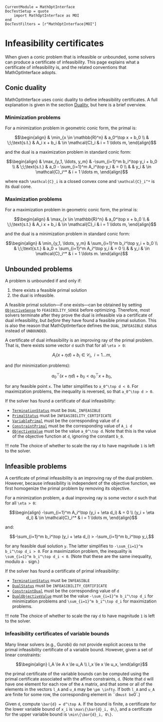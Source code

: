 ```@meta
CurrentModule = MathOptInterface
DocTestSetup = quote
    import MathOptInterface as MOI
end
DocTestFilters = [r"MathOptInterface|MOI"]
```

# Infeasibility certificates

When given a conic problem that is infeasible or unbounded, some solvers can
produce a certificate of infeasibility. This page explains what a certificate of
infeasibility is, and the related conventions that MathOptInterface adopts.

## Conic duality

MathOptInterface uses conic duality to define infeasibility certificates. A full
explanation is given in the section [Duality](@ref), but here is a brief
overview.

### Minimization problems

For a minimization problem in geometric conic form, the primal is:
```math
\begin{align}
& \min_{x \in \mathbb{R}^n} & a_0^\top x + b_0
\\
& \;\;\text{s.t.} & A_i x + b_i & \in \mathcal{C}_i & i = 1 \ldots m,
\end{align}
```
and the dual is a maximization problem in standard conic form:
```math
\begin{align}
& \max_{y_1, \ldots, y_m} & -\sum_{i=1}^m b_i^\top y_i + b_0
\\
& \;\;\text{s.t.} & a_0 - \sum_{i=1}^m A_i^\top y_i & = 0
\\
& & y_i & \in \mathcal{C}_i^* & i = 1 \ldots m,
\end{align}
```
where each ``\mathcal{C}_i`` is a closed convex cone and ``\mathcal{C}_i^*`` is
its dual cone.

### Maximization problems

For a maximization problem in geometric conic form, the primal is:
```math
\begin{align}
& \max_{x \in \mathbb{R}^n} & a_0^\top x + b_0
\\
& \;\;\text{s.t.} & A_i x + b_i & \in \mathcal{C}_i & i = 1 \ldots m,
\end{align}
```
and the dual is a minimization problem in standard conic form:
```math
\begin{align}
& \min_{y_1, \ldots, y_m} & \sum_{i=1}^m b_i^\top y_i + b_0
\\
& \;\;\text{s.t.} & a_0 + \sum_{i=1}^m A_i^\top y_i & = 0
\\
& & y_i & \in \mathcal{C}_i^* & i = 1 \ldots m.
\end{align}
```

## Unbounded problems

A problem is unbounded if and only if:
 1. there exists a feasible primal solution
 2. the dual is infeasible.

A feasible primal solution—if one exists—can be obtained by setting
[`ObjectiveSense`](@ref) to `FEASIBILITY_SENSE` before optimizing. Therefore,
most solvers terminate after they prove the dual is infeasible via a certificate
of dual infeasibility, but _before_ they have found a feasible primal solution.
This is also the reason that MathOptInterface defines the `DUAL_INFEASIBLE`
status instead of `UNBOUNDED`.

A certificate of dual infeasibility is an improving ray of the primal problem.
That is, there exists some vector ``d`` such that for all ``\eta > 0``:
```math
A_i (x + \eta d) + b_i \in \mathcal{C}_i,\ \ i = 1 \ldots m,
```
and (for minimization problems):
```math
a_0^\top (x + \eta d) + b_0 < a_0^\top x + b_0,
```
for any feasible point ``x``. The latter simplifies to ``a_0^\top d < 0``. For
maximization problems, the inequality is reversed, so that ``a_0^\top d > 0``.

If the solver has found a certificate of dual infeasibility:

 * [`TerminationStatus`](@ref) must be `DUAL_INFEASIBLE`
 * [`PrimalStatus`](@ref) must be `INFEASIBILITY_CERTIFICATE`
 * [`VariablePrimal`](@ref) must be the corresponding value of ``d``
 * [`ConstraintPrimal`](@ref) must be the corresponding value of ``A_i d``
 * [`ObjectiveValue`](@ref) must be the value ``a_0^\top d``. Note that this is
   the value of the objective function at `d`, ignoring the constant `b_0`.

!!! note
    The choice of whether to scale the ray ``d`` to have magnitude `1` is left
    to the solver.

## Infeasible problems

A certificate of primal infeasibility is an improving ray of the dual problem.
However, because infeasibility is independent of the objective function, we
first homogenize the primal problem by removing its objective.

For a minimization problem, a dual improving ray is some vector ``d`` such that
for all ``\eta > 0``:
```math
\begin{align}
-\sum_{i=1}^m A_i^\top (y_i + \eta d_i) & = 0 \\
(y_i + \eta d_i) & \in \mathcal{C}_i^* & i = 1 \ldots m,
\end{align}
```
and:
```math
-\sum_{i=1}^m b_i^\top (y_i + \eta d_i) > -\sum_{i=1}^m b_i^\top y_i,
```
for any feasible dual solution ``y``. The latter simplifies to
``-\sum_{i=1}^m b_i^\top d_i > 0``. For a maximization problem, the inequality
is ``\sum_{i=1}^m b_i^\top d_i < 0``. (Note that these are the same inequality,
modulo a `-` sign.)

If the solver has found a certificate of primal infeasibility:

 * [`TerminationStatus`](@ref) must be `INFEASIBLE`
 * [`DualStatus`](@ref) must be `INFEASIBILITY_CERTIFICATE`
 * [`ConstraintDual`](@ref) must be the corresponding value of ``d``
 * [`DualObjectiveValue`](@ref) must be the value
   ``-\sum_{i=1}^m b_i^\top d_i`` for minimization problems and
   ``\sum_{i=1}^m b_i^\top d_i`` for maximization problems.

!!! note
    The choice of whether to scale the ray ``d`` to have magnitude `1` is left
    to the solver.

### Infeasibility certificates of variable bounds

Many linear solvers (e.g., Gurobi) do not provide explicit access to the primal
infeasibility certificate of a variable bound. However, given a set of linear
constraints:
```math
\begin{align}
l_A \le A x \le u_A \\
l_x \le x \le u_x,
\end{align}
```
the primal certificate of the variable bounds can be computed using the primal
certificate associated with the affine constraints, ``d``. (Note that ``d`` will
have one element for each row of the ``A`` matrix, and that some or all of the
elements in the vectors ``l_A`` and ``u_A`` may be ``\pm \infty``. If both
``l_A`` and ``u_A`` are finite for some row, the corresponding element in ``d`
 must be `0`.)

Given ``d``, compute ``\bar{d} = d^\top A``. If the bound is finite, a
certificate for the lower variable bound of ``x_i`` is ``\max\{\bar{d}_i, 0\}``,
and a certificate for the upper variable bound is ``\min\{\bar{d}_i, 0\}``.
